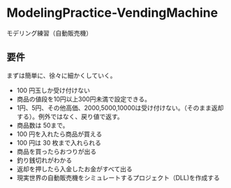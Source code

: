 # ModelingPractice-VendingMachine

モデリング練習（自動販売機）



## 要件

まずは簡単に、徐々に細かくしていく。



* 100 円玉しか受け付けない
* 商品の値段を10円以上300円未満で設定できる。
* 1円、5円、その他高価、2000,5000,10000は受け付けない。（そのまま返却する）。例外ではなく、戻り値で返す。
* 商品数は 50まで。
* 100 円を入れたら商品が買える
* 100 円は 30 枚まで入れられる
* 商品を買ったらおつりが出る
* 釣り銭切れがわかる
* 返却を押したら入金したお金がすべて出る
* 現実世界の自動販売機をシミュレートするプロジェクト（DLL)を作成する
